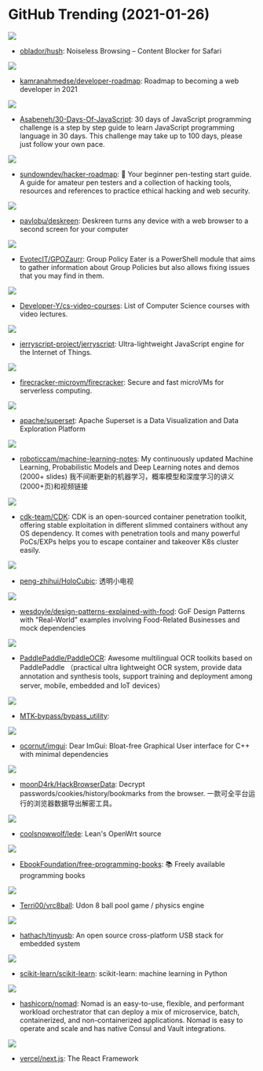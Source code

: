 # GitHub Trending (2021-01-26)

![](https://img.shields.io/badge/JavaScript-New%20358-green?style=flat-square&logo=appveyor)
- [oblador/hush](https://github.com/oblador/hush): Noiseless Browsing – Content Blocker for Safari

![](https://img.shields.io/badge/none-New%20138-green?style=flat-square&logo=appveyor)
- [kamranahmedse/developer-roadmap](https://github.com/kamranahmedse/developer-roadmap): Roadmap to becoming a web developer in 2021

![](https://img.shields.io/badge/JavaScript-New%20245-green?style=flat-square&logo=appveyor)
- [Asabeneh/30-Days-Of-JavaScript](https://github.com/Asabeneh/30-Days-Of-JavaScript): 30 days of JavaScript programming challenge is a step by step guide to learn JavaScript programming language in 30 days. This challenge may take up to 100 days, please just follow your own pace.

![](https://img.shields.io/badge/none-New%2075-green?style=flat-square&logo=appveyor)
- [sundowndev/hacker-roadmap](https://github.com/sundowndev/hacker-roadmap): 📌 Your beginner pen-testing start guide. A guide for amateur pen testers and a collection of hacking tools, resources and references to practice ethical hacking and web security.

![](https://img.shields.io/badge/TypeScript-New%201-green?style=flat-square&logo=appveyor)
- [pavlobu/deskreen](https://github.com/pavlobu/deskreen): Deskreen turns any device with a web browser to a second screen for your computer

![](https://img.shields.io/badge/PowerShell-New%2059-green?style=flat-square&logo=appveyor)
- [EvotecIT/GPOZaurr](https://github.com/EvotecIT/GPOZaurr): Group Policy Eater is a PowerShell module that aims to gather information about Group Policies but also allows fixing issues that you may find in them.

![](https://img.shields.io/badge/none-New%20322-green?style=flat-square&logo=appveyor)
- [Developer-Y/cs-video-courses](https://github.com/Developer-Y/cs-video-courses): List of Computer Science courses with video lectures.

![](https://img.shields.io/badge/C-New%20280-green?style=flat-square&logo=appveyor)
- [jerryscript-project/jerryscript](https://github.com/jerryscript-project/jerryscript): Ultra-lightweight JavaScript engine for the Internet of Things.

![](https://img.shields.io/badge/Rust-New%20233-green?style=flat-square&logo=appveyor)
- [firecracker-microvm/firecracker](https://github.com/firecracker-microvm/firecracker): Secure and fast microVMs for serverless computing.

![](https://img.shields.io/badge/Python-New%20378-green?style=flat-square&logo=appveyor)
- [apache/superset](https://github.com/apache/superset): Apache Superset is a Data Visualization and Data Exploration Platform

![](https://img.shields.io/badge/Jupyter%20Notebook-New%2096-green?style=flat-square&logo=appveyor)
- [roboticcam/machine-learning-notes](https://github.com/roboticcam/machine-learning-notes): My continuously updated Machine Learning, Probabilistic Models and Deep Learning notes and demos (2000+ slides) 我不间断更新的机器学习，概率模型和深度学习的讲义(2000+页)和视频链接

![](https://img.shields.io/badge/Go-New%20167-green?style=flat-square&logo=appveyor)
- [cdk-team/CDK](https://github.com/cdk-team/CDK): CDK is an open-sourced container penetration toolkit, offering stable exploitation in different slimmed containers without any OS dependency. It comes with penetration tools and many powerful PoCs/EXPs helps you to escape container and takeover K8s cluster easily.

![](https://img.shields.io/badge/C-New%20115-green?style=flat-square&logo=appveyor)
- [peng-zhihui/HoloCubic](https://github.com/peng-zhihui/HoloCubic): 透明小电视

![](https://img.shields.io/badge/C%23-New%20197-green?style=flat-square&logo=appveyor)
- [wesdoyle/design-patterns-explained-with-food](https://github.com/wesdoyle/design-patterns-explained-with-food): GoF Design Patterns with "Real-World" examples involving Food-Related Businesses and mock dependencies

![](https://img.shields.io/badge/Python-New%20446-green?style=flat-square&logo=appveyor)
- [PaddlePaddle/PaddleOCR](https://github.com/PaddlePaddle/PaddleOCR): Awesome multilingual OCR toolkits based on PaddlePaddle （practical ultra lightweight OCR system, provide data annotation and synthesis tools, support training and deployment among server, mobile, embedded and IoT devices）

![](https://img.shields.io/badge/Python-New%2015-green?style=flat-square&logo=appveyor)
- [MTK-bypass/bypass_utility](https://github.com/MTK-bypass/bypass_utility): 

![](https://img.shields.io/badge/C%2B%2B-New%20198-green?style=flat-square&logo=appveyor)
- [ocornut/imgui](https://github.com/ocornut/imgui): Dear ImGui: Bloat-free Graphical User interface for C++ with minimal dependencies

![](https://img.shields.io/badge/Go-New%20166-green?style=flat-square&logo=appveyor)
- [moonD4rk/HackBrowserData](https://github.com/moonD4rk/HackBrowserData): Decrypt passwords/cookies/history/bookmarks from the browser. 一款可全平台运行的浏览器数据导出解密工具。

![](https://img.shields.io/badge/C-New%2069-green?style=flat-square&logo=appveyor)
- [coolsnowwolf/lede](https://github.com/coolsnowwolf/lede): Lean's OpenWrt source

![](https://img.shields.io/badge/none-New%20414-green?style=flat-square&logo=appveyor)
- [EbookFoundation/free-programming-books](https://github.com/EbookFoundation/free-programming-books): 📚 Freely available programming books

![](https://img.shields.io/badge/C%23-New%205-green?style=flat-square&logo=appveyor)
- [Terri00/vrc8ball](https://github.com/Terri00/vrc8ball): Udon 8 ball pool game / physics engine

![](https://img.shields.io/badge/C-New%20158-green?style=flat-square&logo=appveyor)
- [hathach/tinyusb](https://github.com/hathach/tinyusb): An open source cross-platform USB stack for embedded system

![](https://img.shields.io/badge/Python-New%20108-green?style=flat-square&logo=appveyor)
- [scikit-learn/scikit-learn](https://github.com/scikit-learn/scikit-learn): scikit-learn: machine learning in Python

![](https://img.shields.io/badge/Go-New%204-green?style=flat-square&logo=appveyor)
- [hashicorp/nomad](https://github.com/hashicorp/nomad): Nomad is an easy-to-use, flexible, and performant workload orchestrator that can deploy a mix of microservice, batch, containerized, and non-containerized applications. Nomad is easy to operate and scale and has native Consul and Vault integrations.

![](https://img.shields.io/badge/JavaScript-New%20103-green?style=flat-square&logo=appveyor)
- [vercel/next.js](https://github.com/vercel/next.js): The React Framework

